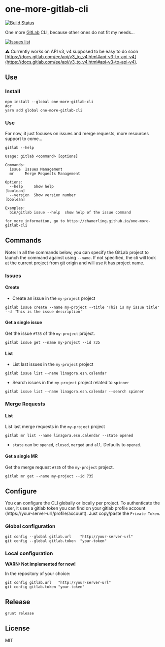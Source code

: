 # one-more-gitlab-cli

[![Build Status](https://travis-ci.org/chamerling/one-more-gitlab-cli.svg?branch=master)](https://travis-ci.org/chamerling/one-more-gitlab-cli)

One more [GitLab](https://about.gitlab.com/) CLI, because other ones do not fit my needs...

[![Issues list](https://img.youtube.com/vi/nF5iwqwIlgg/maxresdefault.jpg)](https://www.youtube.com/watch?v=nF5iwqwIlgg)

⚠️ Currently works on API v3, v4 supposed to be easy to do soon [https://docs.gitlab.com/ee/api/v3_to_v4.html#api-v3-to-api-v4](https://docs.gitlab.com/ee/api/v3_to_v4.html#api-v3-to-api-v4).

## Use

### Install

```
npm install --global one-more-gitlab-cli
#or
yarn add global one-more-gitlab-cli
```

### Use

For now, it just focuses on issues and merge requests, more resources support to come...

```
gitlab --help
```

```
Usage: gitlab <command> [options]

Commands:
  issue  Issues Management
  mr     Merge Requests Management

Options:
  --help     Show help                                                 [boolean]
  --version  Show version number                                       [boolean]

Examples:
  bin/gitlab issue --help  show help of the issue command

for more information, go to https://chamerling.github.io/one-more-gitlab-cli
```

## Commands

Note: In all the commands below, you can specify the GitLab project to launch the command against using `--name`. If not specified, the cli will look at the current project from git origin and will use it has project name.

### Issues
#### Create

- Create an issue in the `my-project` project

```
gitlab issue create --name my-project --title 'This is my issue title' --d 'This is the issue description'
```

#### Get a single issue

Get the issue `#735` of the `my-project` project.

```
gitlab issue get --name my-project --id 735
```

#### List

- List last issues in the `my-project` project

```
gitlab issue list --name linagora.esn.calendar
```

- Search issues in the `my-project` project related to `spinner`

```
gitlab issue list --name linagora.esn.calendar --search spinner
```

### Merge Requests
#### List

List last merge requests in the `my-project` project

```
gitlab mr list --name linagora.esn.calendar --state opened
```

- `state` can be `opened`, `closed`, `merged` and `all`. Defaults to `opened`.

#### Get a single MR

Get the merge request `#735` of the `my-project` project.

```
gitlab mr get --name my-project --id 735
```

## Configure

You can configure the CLI globally or locally per project. To authenticate the user, it uses a gitlab token you can find on your gitlab profile account (https://your-server-url/profile/account). Just copy/paste the `Private Token`.

### Global configuration

```
git config --global gitlab.url    "http://your-server-url"
git config --global gitlab.token  "your-token"
```

### Local configuration

**WARN: Not implemented for now!**

In the repository of your choice:

```
git config gitlab.url   "http://your-server-url"
git config gitlab.token "your-token"
```


## Release

```
grunt release
```

## License

MIT